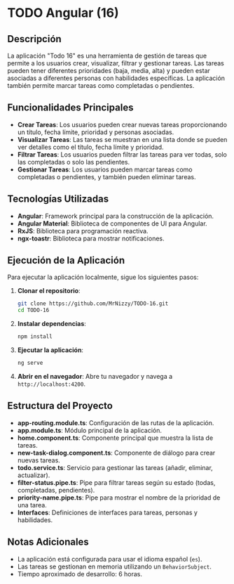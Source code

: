 # TODO Angular (16)

## Descripción

La aplicación "Todo 16" es una herramienta de gestión de tareas que permite a los usuarios crear, visualizar, filtrar y gestionar tareas. Las tareas pueden tener diferentes prioridades (baja, media, alta) y pueden estar asociadas a diferentes personas con habilidades específicas. La aplicación también permite marcar tareas como completadas o pendientes.

## Funcionalidades Principales

- **Crear Tareas**: Los usuarios pueden crear nuevas tareas proporcionando un título, fecha límite, prioridad y personas asociadas.
- **Visualizar Tareas**: Las tareas se muestran en una lista donde se pueden ver detalles como el título, fecha límite y prioridad.
- **Filtrar Tareas**: Los usuarios pueden filtrar las tareas para ver todas, solo las completadas o solo las pendientes.
- **Gestionar Tareas**: Los usuarios pueden marcar tareas como completadas o pendientes, y también pueden eliminar tareas.

## Tecnologías Utilizadas

- **Angular**: Framework principal para la construcción de la aplicación.
- **Angular Material**: Biblioteca de componentes de UI para Angular.
- **RxJS**: Biblioteca para programación reactiva.
- **ngx-toastr**: Biblioteca para mostrar notificaciones.

## Ejecución de la Aplicación

Para ejecutar la aplicación localmente, sigue los siguientes pasos:

1. **Clonar el repositorio**:

   ```bash
   git clone https://github.com/MrNizzy/TODO-16.git
   cd TODO-16
   ```

2. **Instalar dependencias**:

   ```bash
   npm install
   ```

3. **Ejecutar la aplicación**:

   ```bash
   ng serve
   ```

4. **Abrir en el navegador**:
   Abre tu navegador y navega a `http://localhost:4200`.

## Estructura del Proyecto

- **app-routing.module.ts**: Configuración de las rutas de la aplicación.
- **app.module.ts**: Módulo principal de la aplicación.
- **home.component.ts**: Componente principal que muestra la lista de tareas.
- **new-task-dialog.component.ts**: Componente de diálogo para crear nuevas tareas.
- **todo.service.ts**: Servicio para gestionar las tareas (añadir, eliminar, actualizar).
- **filter-status.pipe.ts**: Pipe para filtrar tareas según su estado (todas, completadas, pendientes).
- **priority-name.pipe.ts**: Pipe para mostrar el nombre de la prioridad de una tarea.
- **Interfaces**: Definiciones de interfaces para tareas, personas y habilidades.

## Notas Adicionales

- La aplicación está configurada para usar el idioma español (`es`).
- Las tareas se gestionan en memoria utilizando un `BehaviorSubject`.
- Tiempo aproximado de desarrollo: 6 horas.
